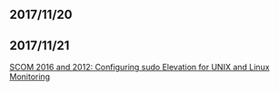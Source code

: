 ## 2017/11/20

## 2017/11/21

[SCOM 2016 and 2012: Configuring sudo Elevation for UNIX and Linux Monitoring](https://social.technet.microsoft.com/wiki/contents/articles/7375.scom-2016-and-2012-configuring-sudo-elevation-for-unix-and-linux-monitoring.aspx)


















